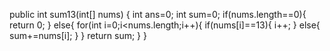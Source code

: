 public int sum13(int[] nums) {
  int ans=0;
  int sum=0;
  if(nums.length==0){
    return 0;
  } else{
    for(int i=0;i<nums.length;i++){
      if(nums[i]==13){
        i++;
      } else{
        sum+=nums[i];
      }
    }
    return sum;
  }
}
